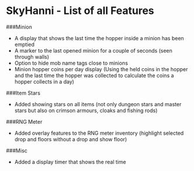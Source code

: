 # SkyHanni - List of all Features

###Minion
- A display that shows the last time the hopper inside a minion has been emptied
- A marker to the last opened minion for a couple of seconds (seen through walls)
- Option to hide mob name tags close to minions
- Minion hopper coins per day display (Using the held coins in the hopper and the last time the hopper was collected to calculate the coins a hopper collects in a day)

###Item Stars
- Added showing stars on all items (not only dungeon stars and master stars but also on crimson armours, cloaks and fishing rods)

###RNG Meter
- Added overlay features to the RNG meter inventory (highlight selected drop and floors without a drop and show floor)

###Misc
- Added a display timer that shows the real time